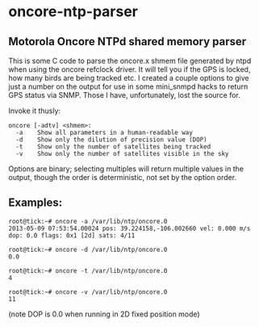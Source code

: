 oncore-ntp-parser
=================

Motorola Oncore NTPd shared memory parser
-----------------------------------------

This is some C code to parse the oncore.x shmem file generated by ntpd when using the oncore refclock driver. It will tell you if the GPS is locked, how many birds are being tracked etc. I created a couple options to give just a number on the output for use in some mini_snmpd hacks to return GPS status via SNMP. Those I have, unfortunately, lost the source for.

Invoke it thusly:

    oncore [-adtv] <shmem>:
      -a    Show all parameters in a human-readable way
      -d    Show only the dilution of precision value (DOP)
      -t    Show only the number of satellites being tracked
      -v    Show only the number of satellites visible in the sky

Options are binary; selecting multiples will return multiple values in the output, though the order is deterministic, not set by the option order.

Examples:
---------

    root@tick:~# oncore -a /var/lib/ntp/oncore.0
    2013-05-09 07:53:54.00024 pos: 39.224158,-106.002660 vel: 0.000 m/s dop: 0.0 flags: 0x1 [2d] sats: 4/11

    root@tick:~# oncore -d /var/lib/ntp/oncore.0
    0.0

    root@tick:~# oncore -t /var/lib/ntp/oncore.0
    4

    root@tick:~# oncore -v /var/lib/ntp/oncore.0
    11

(note DOP is 0.0 when running in 2D fixed position mode)

